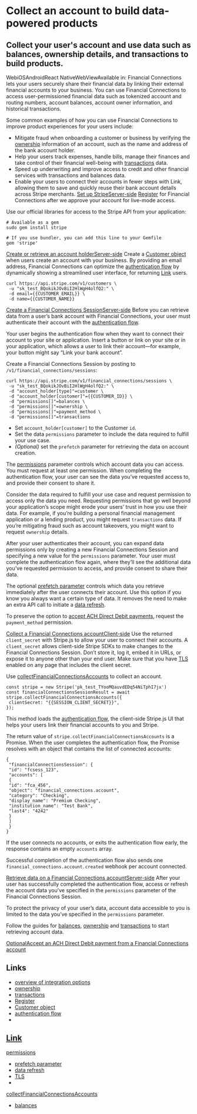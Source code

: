 # Collect an account to build data-powered products

## Collect your user's account and use data such as balances, ownership details, and transactions to build products.

WebiOSAndroidReact NativeWebViewAvailable in: 
Financial Connections lets your users securely share their financial data by
linking their external financial accounts to your business. You can use
Financial Connections to access user-permissioned financial data such as
tokenized account and routing numbers, account balances, account owner
information, and historical transactions.

Some common examples of how you can use Financial Connections to improve product
experiences for your users include:

- Mitigate fraud when onboarding a customer or business by verifying the
[ownership](https://docs.stripe.com/financial-connections/ownership) information
of an account, such as the name and address of the bank account holder.
- Help your users track expenses, handle bills, manage their finances and take
control of their financial well-being with
[transactions](https://docs.stripe.com/financial-connections/transactions) data.
- Speed up underwriting and improve access to credit and other financial
services with transactions and balances data.
- Enable your users to connect their accounts in fewer steps with Link, allowing
them to save and quickly reuse their bank account details across Stripe
merchants.
[Set up
StripeServer-side](https://docs.stripe.com/financial-connections/other-data-powered-products#setup-stripe)
[Register](https://dashboard.stripe.com/financial-connections/application) for
Financial Connections after we approve your account for live-mode access.

Use our official libraries for access to the Stripe API from your application:

```
# Available as a gem
sudo gem install stripe
```

```
# If you use bundler, you can add this line to your Gemfile
gem 'stripe'
```

[Create or retrieve an account
holderServer-side](https://docs.stripe.com/financial-connections/other-data-powered-products#create-a-customer)
Create a [Customer object](https://docs.stripe.com/api/customers/object) when
users create an account with your business. By providing an email address,
Financial Connections can optimize the [authentication
flow](https://docs.stripe.com/financial-connections/fundamentals#authentication-flow)
by dynamically showing a streamlined user interface, for returning
[Link](https://support.stripe.com/questions/link-for-financial-connections-support-for-businesses)
users.

```
curl https://api.stripe.com/v1/customers \
 -u "sk_test_BQokikJOvBiI2HlWgH4olfQ2:" \
 -d email={{CUSTOMER_EMAIL}} \
 -d name={{CUSTOMER_NAME}}
```

[Create a Financial Connections
SessionServer-side](https://docs.stripe.com/financial-connections/other-data-powered-products#create-a-session)
Before you can retrieve data from a user’s bank account with Financial
Connections, your user must authenticate their account with the [authentication
flow](https://docs.stripe.com/financial-connections/fundamentals#authentication-flow).

Your user begins the authentication flow when they want to connect their account
to your site or application. Insert a button or link on your site or in your
application, which allows a user to link their account—for example, your button
might say “Link your bank account”.

Create a Financial Connections Session by posting to
`/v1/financial_connections/sessions`:

```
curl https://api.stripe.com/v1/financial_connections/sessions \
 -u "sk_test_BQokikJOvBiI2HlWgH4olfQ2:" \
 -d "account_holder[type]"=customer \
 -d "account_holder[customer]"={{CUSTOMER_ID}} \
 -d "permissions[]"=balances \
 -d "permissions[]"=ownership \
 -d "permissions[]"=payment_method \
 -d "permissions[]"=transactions
```

- Set `account_holder[customer]` to the Customer `id`.
- Set the data `permissions` parameter to include the data required to fulfill
your use case.
- *(Optional)* set the `prefetch` parameter for retrieving the data on account
creation.

The
[permissions](https://docs.stripe.com/api/financial_connections/sessions/create#financial_connections_create_session-permissions)
parameter controls which account data you can access. You must request at least
one permission. When completing the authentication flow, your user can see the
data you’ve requested access to, and provide their consent to share it.

Consider the data required to fulfill your use case and request permission to
access only the data you need. Requesting permissions that go well beyond your
application’s scope might erode your users’ trust in how you use their data. For
example, if you’re building a personal financial management application or a
lending product, you might request `transactions` data. If you’re mitigating
fraud such as account takeovers, you might want to request `ownership` details.

After your user authenticates their account, you can expand data permissions
only by creating a new Financial Connections Session and specifying a new value
for the `permissions` parameter. Your user must complete the authentication flow
again, where they’ll see the additional data you’ve requested permission to
access, and provide consent to share their data.

The optional [prefetch
parameter](https://docs.stripe.com/api/financial_connections/sessions/create#financial_connections_create_session-prefetch)
controls which data you retrieve immediately after the user connects their
account. Use this option if you know you always want a certain type of data. It
removes the need to make an extra API call to initiate a [data
refresh](https://docs.stripe.com/api/financial_connections/accounts/refresh).

To preserve the option to [accept ACH Direct Debit
payments](https://docs.stripe.com/financial-connections/other-data-powered-products#accept-ach-direct-debit),
request the `payment_method` permission.

[Collect a Financial Connections
accountClient-side](https://docs.stripe.com/financial-connections/other-data-powered-products#collect-an-account)
Use the returned `client_secret` with Stripe.js to allow your user to connect
their accounts. A `client_secret` allows client-side Stripe SDKs to make changes
to the Financial Connections Session. Don’t store it, log it, embed it in URLs,
or expose it to anyone other than your end user. Make sure that you have
[TLS](https://docs.stripe.com/security/guide#tls) enabled on any page that
includes the client secret.

Use
[collectFinancialConnectionsAccounts](https://docs.stripe.com/js/financial_connections/collect_financial_connections_accounts)
to collect an account.

```
const stripe = new Stripe('pk_test_TYooMQauvdEDq54NiTphI7jx')
const financialConnectionsSessionResult = await
stripe.collectFinancialConnectionsAccounts({
 clientSecret: "{{SESSION_CLIENT_SECRET}}",
});
```

This method loads the [authentication
flow](https://docs.stripe.com/financial-connections/fundamentals#authentication-flow),
the client-side Stripe.js UI that helps your users link their financial accounts
to you and Stripe.

The return value of `stripe.collectFinancialConnectionsAccounts` is a Promise.
When the user completes the authentication flow, the Promise resolves with an
object that contains the list of connected accounts:

```
{
 "financialConnectionsSession": {
 "id": "fcsess_123",
 "accounts": [
 {
 "id": "fca_456",
 "object": "financial_connections.account",
 "category": "Checking",
 "display_name": "Premium Checking",
 "institution_name": "Test Bank",
 "last4": "4242"
 }
 ]
 }
}
```

If the user connects no accounts, or exits the authentication flow early, the
response contains an empty `accounts` array.

Successful completion of the authentication flow also sends one
`financial_connections.account.created` webhook per account connected.

[Retrieve data on a Financial Connections
accountServer-side](https://docs.stripe.com/financial-connections/other-data-powered-products#retrieve-additional-data)
After your user has successfully completed the authentication flow, access or
refresh the account data you’ve specified in the `permissions` parameter of the
Financial Connections Session.

To protect the privacy of your user’s data, account data accessible to you is
limited to the data you’ve specified in the `permissions` parameter.

Follow the guides for
[balances](https://docs.stripe.com/financial-connections/balances),
[ownership](https://docs.stripe.com/financial-connections/ownership) and
[transactions](https://docs.stripe.com/financial-connections/transactions) to
start retrieving account data.

[OptionalAccept an ACH Direct Debit payment from a Financial Connections
account](https://docs.stripe.com/financial-connections/other-data-powered-products#accept-ach-direct-debit)

## Links

- [overview of integration
options](https://docs.stripe.com/financial-connections/use-cases)
- [ownership](https://docs.stripe.com/financial-connections/ownership)
- [transactions](https://docs.stripe.com/financial-connections/transactions)
- [Register](https://dashboard.stripe.com/financial-connections/application)
- [Customer object](https://docs.stripe.com/api/customers/object)
- [authentication
flow](https://docs.stripe.com/financial-connections/fundamentals#authentication-flow)
-
[Link](https://support.stripe.com/questions/link-for-financial-connections-support-for-businesses)
-
[permissions](https://docs.stripe.com/api/financial_connections/sessions/create#financial_connections_create_session-permissions)
- [prefetch
parameter](https://docs.stripe.com/api/financial_connections/sessions/create#financial_connections_create_session-prefetch)
- [data
refresh](https://docs.stripe.com/api/financial_connections/accounts/refresh)
- [TLS](https://docs.stripe.com/security/guide#tls)
-
[collectFinancialConnectionsAccounts](https://docs.stripe.com/js/financial_connections/collect_financial_connections_accounts)
- [balances](https://docs.stripe.com/financial-connections/balances)